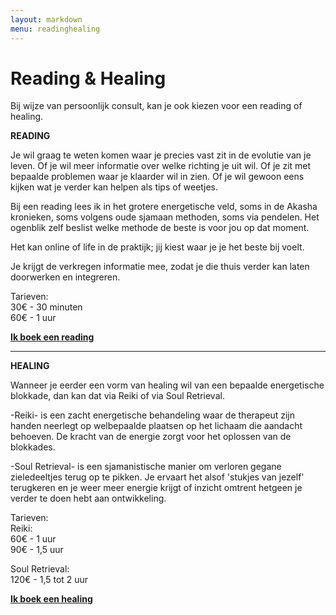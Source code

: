 ```yaml
---
layout: markdown
menu: readinghealing
---
```

# Reading & Healing

Bij wijze van persoonlijk consult, kan je ook kiezen voor een reading of healing.

**READING**

Je wil graag te weten komen waar je precies vast zit in de evolutie van je leven. Of je wil meer informatie over welke richting je uit wil. Of je zit met bepaalde problemen waar je klaarder wil in zien. Of je wil gewoon eens kijken wat je verder kan helpen als tips of weetjes. 

Bij een reading lees ik in het grotere energetische veld, soms in de Akasha kronieken, soms volgens oude sjamaan methoden, soms via pendelen. Het ogenblik zelf beslist welke methode de beste is voor jou op dat moment. 

Het kan online of life in de praktijk; jij kiest waar je je het beste bij voelt.

Je krijgt de verkregen informatie mee, zodat je die thuis verder kan laten doorwerken en integreren.

Tarieven:    
30€ - 30 minuten   
60€ - 1 uur   

[**Ik boek een reading**](mailto:marian@de-intuitieschool.be)    


---


**HEALING**

Wanneer je eerder een vorm van healing wil van een bepaalde energetische blokkade, dan kan dat via Reiki of via Soul Retrieval. 

-Reiki- is een zacht energetische behandeling waar de therapeut zijn handen neerlegt op welbepaalde plaatsen op het lichaam die aandacht behoeven. De kracht van de energie zorgt voor het oplossen van de blokkades.

-Soul Retrieval- is een sjamanistische manier om verloren gegane zieledeeltjes terug op te pikken. Je ervaart het alsof 'stukjes van jezelf' terugkeren en je weer meer energie krijgt of inzicht omtrent hetgeen je verder te doen hebt aan ontwikkeling. 


Tarieven:   
Reiki:    
60€ - 1 uur     
90€ - 1,5 uur   

Soul Retrieval:    
120€ - 1,5 tot 2 uur

[**Ik boek een healing**](mailto:marian@de-intuitieschool.be) 

